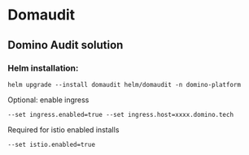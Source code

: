 # Domaudit
## Domino Audit solution


### Helm installation:

```
helm upgrade --install domaudit helm/domaudit -n domino-platform
```

Optional: enable ingress

`--set ingress.enabled=true --set ingress.host=xxxx.domino.tech `

Required for istio enabled installs

`--set istio.enabled=true`